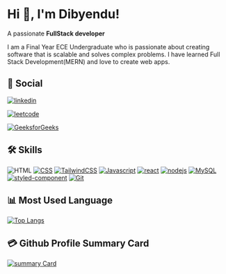 
# Hi 👋, I'm Dibyendu! 
A passionate **FullStack developer**

I am a Final Year ECE Undergraduate who is passionate about creating software that is scalable and solves complex problems. I have learned Full Stack Development(MERN) and love to create web apps.


## 🔗 Social

[![linkedin](https://img.shields.io/badge/linkedin-0A66C2?style=for-the-badge&logo=linkedin&logoColor=white)](https://www.linkedin.com/in/dibyendu-dhauri/)

[![leetcode](https://img.shields.io/badge/leetcode-FFA116?style=for-the-badge&logo=leetcode&logoColor=white)](https://leetcode.com/DibyenduDhauri/)

[![GeeksforGeeks](https://img.shields.io/badge/GeeksforGeeks-2F8D46?style=for-the-badge&logo=GeeksforGeeks&logoColor=white)](https://leetcode.com/DibyenduDhauri/)


## 🛠 Skills


![HTML](https://img.shields.io/badge/HTML-E34F26?style=for-the-badge&logo=HTML5&logoColor=white) 
[![CSS](https://img.shields.io/badge/CSS-1572B6?style=for-the-badge&logo=CSS3&logoColor=white)]()
[![TailwindCSS](https://img.shields.io/badge/TailwindCSS-06B6D4?style=for-the-badge&logo=TailwindCSS&logoColor=white)](https://tailwindcss.com/)
[![Javascript](https://img.shields.io/badge/Javascript-F7DF1E?style=for-the-badge&logo=Javascript&logoColor=white)]()
[![react](https://img.shields.io/badge/react-61DAFB?style=for-the-badge&logo=react&logoColor=white)]()
[![nodejs](https://img.shields.io/badge/Node.js-339933?style=for-the-badge&logo=Node.js&logoColor=white)]()
[![MySQL](https://img.shields.io/badge/MySQL-4479A1?style=for-the-badge&logo=MySQL&logoColor=white)]()
[![styled-component](https://img.shields.io/badge/styled-component-DB7093?style=for-the-badge&logo=styled-components&logoColor=white)]()
[![Git](https://img.shields.io/badge/Git-F05032?style=for-the-badge&logo=Git&logoColor=white)]() 


## 📊 Most Used Language 

[![Top Langs](https://github-readme-stats.vercel.app/api/top-langs/?username=Dibyendu-Dhauri&theme=vue)](https://github.com/Dibyendu-Dhauri/)



## 💳 Github Profile Summary Card

[![summary Card](https://github-profile-summary-cards.vercel.app/api/cards/profile-details?username=Dibyendu-Dhauri&theme=vue)](https://github.com/Dibyendu-Dhauri/)
